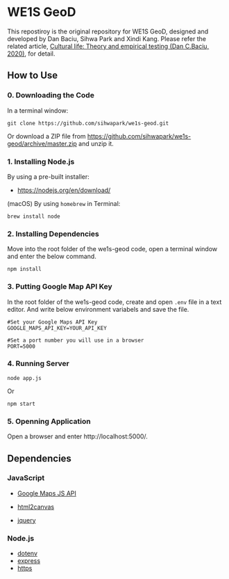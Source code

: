 # WE1S GeoD
This repostiroy is the original repository for WE1S GeoD, designed and developed by Dan Baciu, Sihwa Park and Xindi Kang. Please refer the related article, [Cultural life: Theory and empirical testing (Dan C.Baciu, 2020)](https://doi.org/10.1016/j.biosystems.2020.104208), for detail.


## How to Use

### 0. Downloading the Code

In a terminal window:

```
git clone https://github.com/sihwapark/we1s-geod.git
```

Or download a ZIP file from https://github.com/sihwapark/we1s-geod/archive/master.zip and unzip it.

### 1. Installing Node.js

By using a pre-built installer:

* https://nodejs.org/en/download/

(macOS) By using `homebrew` in Terminal:

```
brew install node
```

### 2. Installing Dependencies

Move into the root folder of the we1s-geod code, open a terminal window and enter the below command.

```
npm install
```



### 3. Putting Google Map API Key

In the root folder of the we1s-geod code, create and open `.env` file in a text editor. And write below environment variabels and save the file.

```
#Set your Google Maps API Key
GOOGLE_MAPS_API_KEY=YOUR_API_KEY

#Set a port number you will use in a browser
PORT=5000
```

### 4. Running Server

```
node app.js
```

Or

```
npm start
```

### 5. Openning Application

Open a browser and enter http://localhost:5000/.



## Dependencies

### JavaScript

* [Google Maps JS API](https://developers.google.com/maps/documentation/javascript/tutorial)

* [html2canvas](http://html2canvas.hertzen.com/)
* [jquery](https://code.jquery.com/)

### Node.js

* [dotenv](https://www.npmjs.com/package/dotenv)
* [express](https://www.npmjs.com/package/express)
* [https](https://www.npmjs.com/package/https)
